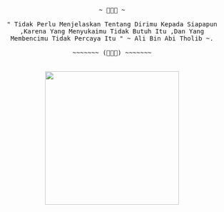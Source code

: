 <p align="center">
 <samp>
  <br>
   ~ 💫💫💫 ~
  <br>
  <br>
" Tidak Perlu Menjelaskan Tentang Dirimu Kepada Siapapun ,Karena Yang Menyukaimu Tidak Butuh Itu ,Dan Yang Membencimu Tidak Percaya Itu "
~ Ali Bin Abi Tholib ~.
  <br>
  <br>
   ~~~~~~~ (🤗🤗🤗) ~~~~~~~
</samp>
  <br>
  <br>
  <br>
<img Width="300px" src="https://github.com/DixiExe/DixiExe/blob/main/picture.png"/></a>
</p>

